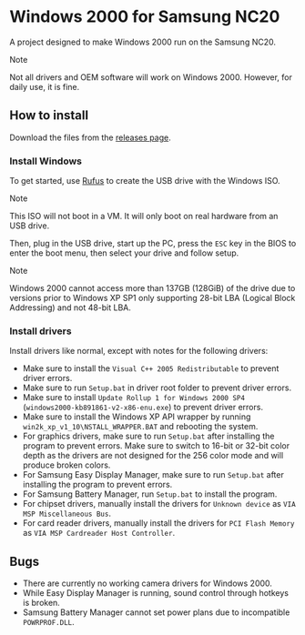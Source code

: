 # Windows 2000 for Samsung NC20
A project designed to make Windows 2000 run on the Samsung NC20.

> [!NOTE]
> Not all drivers and OEM software will work on Windows 2000. However, for daily use, it is fine.

## How to install
Download the files from the [releases page](https://github.com/preunpatching/win2k-nc20/releases/).

### Install Windows
To get started, use [Rufus](https://rufus.ie/) to create the USB drive with the Windows ISO.

> [!NOTE]
> This ISO will not boot in a VM. It will only boot on real hardware from an USB drive.

Then, plug in the USB drive, start up the PC, press the `ESC` key in the BIOS to enter the boot menu, then select your drive and follow setup.

> [!NOTE]
> Windows 2000 cannot access more than 137GB (128GiB) of the drive due to versions prior to Windows XP SP1 only supporting 28-bit LBA (Logical Block Addressing) and not 48-bit LBA.

### Install drivers
Install drivers like normal, except with notes for the following drivers:
- Make sure to install the `Visual C++ 2005 Redistributable` to prevent driver errors.
- Make sure to run `Setup.bat` in driver root folder to prevent driver errors.
- Make sure to install `Update Rollup 1 for Windows 2000 SP4` (`windows2000-kb891861-v2-x86-enu.exe`) to prevent driver errors.
- Make sure to install the Windows XP API wrapper by running `win2k_xp_v1_10\NSTALL_WRAPPER.BAT` and rebooting the system.
- For graphics drivers, make sure to run `Setup.bat` after installing the program to prevent errors. Make sure to switch to 16-bit or 32-bit color depth as the drivers are not designed for the 256 color mode and will produce broken colors.
- For Samsung Easy Display Manager, make sure to run `Setup.bat` after installing the program to prevent errors.
- For Samsung Battery Manager, run `Setup.bat` to install the program.
- For chipset drivers, manually install the drivers for `Unknown device` as `VIA MSP Miscellaneous Bus`.
- For card reader drivers, manually install the drivers for `PCI Flash Memory` as `VIA MSP Cardreader Host Controller`.

## Bugs
- There are currently no working camera drivers for Windows 2000.
- While Easy Display Manager is running, sound control through hotkeys is broken.
- Samsung Battery Manager cannot set power plans due to incompatible `POWRPROF.DLL`.
